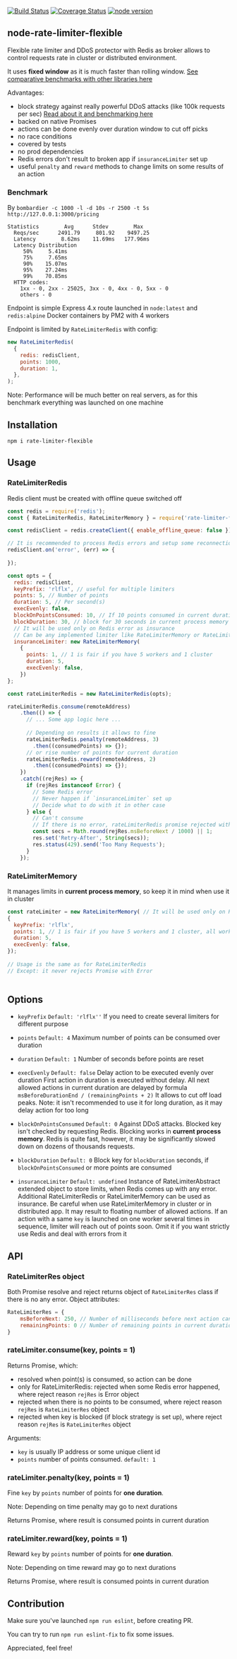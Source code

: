 [![Build Status](https://travis-ci.org/animir/node-rate-limiter-flexible.png)](https://travis-ci.org/animir/node-rate-limiter-flexible)
[![Coverage Status](https://coveralls.io/repos/animir/node-rate-limiter-flexible/badge.svg?branch=master)](https://coveralls.io/r/animir/node-rate-limiter-flexible?branch=master)
[![node version][node-image]][node-url]

[node-image]: https://img.shields.io/badge/node.js-%3E=_6.0-green.svg?style=flat-square
[node-url]: http://nodejs.org/download/

## node-rate-limiter-flexible

Flexible rate limiter and DDoS protector with Redis as broker allows to control requests rate in cluster or distributed environment. 

It uses **fixed window** as it is much faster than rolling window. 
[See comparative benchmarks with other libraries here](https://github.com/animir/node-rate-limiter-flexible/blob/master/COMPARE_ROLLING.md)

Advantages:
* block strategy against really powerful DDoS attacks (like 100k requests per sec) [Read about it and benchmarking here](https://github.com/animir/node-rate-limiter-flexible/blob/master/BLOCK_STRATEGY.md)
* backed on native Promises
* actions can be done evenly over duration window to cut off picks
* no race conditions
* covered by tests
* no prod dependencies
* Redis errors don't result to broken app if `insuranceLimiter` set up
* useful `penalty` and `reward` methods to change limits on some results of an action

### Benchmark

By `bombardier -c 1000 -l -d 10s -r 2500 -t 5s http://127.0.0.1:3000/pricing`

```text
Statistics        Avg      Stdev        Max
  Reqs/sec      2491.79     801.92    9497.25
  Latency        8.62ms    11.69ms   177.96ms
  Latency Distribution
     50%     5.41ms
     75%     7.65ms
     90%    15.07ms
     95%    27.24ms
     99%    70.85ms
  HTTP codes:
    1xx - 0, 2xx - 25025, 3xx - 0, 4xx - 0, 5xx - 0
    others - 0
```

Endpoint is simple Express 4.x route launched in `node:latest` and `redis:alpine` Docker containers by PM2 with 4 workers

Endpoint is limited by `RateLimiterRedis` with config:

```javascript
new RateLimiterRedis(
  {
    redis: redisClient,
    points: 1000,
    duration: 1,
  },
);
```

Note: Performance will be much better on real servers, as for this benchmark everything was launched on one machine

## Installation

`npm i rate-limiter-flexible`

## Usage

### RateLimiterRedis

Redis client must be created with offline queue switched off

```javascript
const redis = require('redis');
const { RateLimiterRedis, RateLimiterMemory } = require('rate-limiter-flexible');

const redisClient = redis.createClient({ enable_offline_queue: false });

// It is recommended to process Redis errors and setup some reconnection strategy
redisClient.on('error', (err) => {
  
});

const opts = {
  redis: redisClient,
  keyPrefix: 'rlflx', // useful for multiple limiters
  points: 5, // Number of points
  duration: 5, // Per second(s)
  execEvenly: false,
  blockOnPointsConsumed: 10, // If 10 points consumed in current duration
  blockDuration: 30, // block for 30 seconds in current process memory
  // It will be used only on Redis error as insurance
  // Can be any implemented limiter like RateLimiterMemory or RateLimiterRedis extended from RateLimiterAbstract
  insuranceLimiter: new RateLimiterMemory(
    {
      points: 1, // 1 is fair if you have 5 workers and 1 cluster
      duration: 5,
      execEvenly: false,
    })
};

const rateLimiterRedis = new RateLimiterRedis(opts);

rateLimiterRedis.consume(remoteAddress)
    .then(() => {
      // ... Some app logic here ...
      
      // Depending on results it allows to fine
      rateLimiterRedis.penalty(remoteAddress, 3)
        .then((consumedPoints) => {});
      // or rise number of points for current duration
      rateLimiterRedis.reward(remoteAddress, 2)
        .then((consumedPoints) => {});
    })
    .catch((rejRes) => {
      if (rejRes instanceof Error) {
        // Some Redis error
        // Never happen if `insuranceLimiter` set up
        // Decide what to do with it in other case
      } else {
        // Can't consume
        // If there is no error, rateLimiterRedis promise rejected with number of ms before next request allowed
        const secs = Math.round(rejRes.msBeforeNext / 1000) || 1;
        res.set('Retry-After', String(secs));
        res.status(429).send('Too Many Requests');
      }
    });
```

### RateLimiterMemory

It manages limits in **current process memory**, so keep it in mind when use it in cluster

```javascript
const rateLimiter = new RateLimiterMemory( // It will be used only on Redis error as insurance
{
  keyPrefix: 'rlflx',
  points: 1, // 1 is fair if you have 5 workers and 1 cluster, all workers will limit it to 5 in sum
  duration: 5,
  execEvenly: false,
});
    
// Usage is the same as for RateLimiterRedis
// Except: it never rejects Promise with Error    
    
```

## Options

* `keyPrefix` `Default: 'rlflx''` If you need to create several limiters for different purpose

* `points` `Default: 4` Maximum number of points can be consumed over duration

* `duration` `Default: 1` Number of seconds before points are reset

* `execEvenly` `Default: false` Delay action to be executed evenly over duration
First action in duration is executed without delay.
All next allowed actions in current duration are delayed by formula `msBeforeDurationEnd / (remainingPoints + 2)`
It allows to cut off load peaks.
Note: it isn't recommended to use it for long duration, as it may delay action for too long

* `blockOnPointsConsumed` `Default: 0` Against DDoS attacks. Blocked key isn't checked by requesting Redis.
Blocking works in **current process memory**. 
Redis is quite fast, however, it may be significantly slowed down on dozens of thousands requests.

* `blockDuration` `Default: 0` Block key for `blockDuration` seconds, 
if `blockOnPointsConsumed` or more points are consumed 

* `insuranceLimiter` `Default: undefined` Instance of RateLimiterAbstract extended object to store limits, 
when Redis comes up with any error.
Additional RateLimiterRedis or RateLimiterMemory can be used as insurance.
Be careful when use RateLimiterMemory in cluster or in distributed app.
It may result to floating number of allowed actions. 
If an action with a same `key` is launched on one worker several times in sequence, 
limiter will reach out of points soon. 
Omit it if you want strictly use Redis and deal with errors from it


## API

### RateLimiterRes object

Both Promise resolve and reject returns object of `RateLimiterRes` class if there is no any error.
Object attributes:
```javascript
RateLimiterRes = {
    msBeforeNext: 250, // Number of milliseconds before next action can be done
    remainingPoints: 0 // Number of remaining points in current duration 
}
````

### rateLimiter.consume(key, points = 1)

Returns Promise, which: 
* resolved when point(s) is consumed, so action can be done
* only for RateLimiterRedis: rejected when some Redis error happened, where reject reason `rejRes` is Error object
* rejected when there is no points to be consumed, where reject reason `rejRes` is `RateLimiterRes` object
* rejected when key is blocked (if block strategy is set up), where reject reason `rejRes` is `RateLimiterRes` object

Arguments:
* `key` is usually IP address or some unique client id
* `points` number of points consumed. `default: 1`

### rateLimiter.penalty(key, points = 1)

Fine `key` by `points` number of points for **one duration**.

Note: Depending on time penalty may go to next durations

Returns Promise, where result is consumed points in current duration

### rateLimiter.reward(key, points = 1)

Reward `key` by `points` number of points for **one duration**.

Note: Depending on time reward may go to next durations

Returns Promise, where result is consumed points in current duration

## Contribution

Make sure you've launched `npm run eslint`, before creating PR.

You can try to run `npm run eslint-fix` to fix some issues.

Appreciated, feel free!